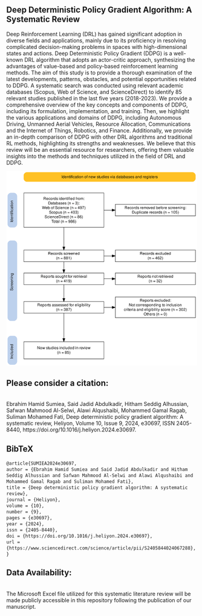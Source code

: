 ## Deep Deterministic Policy Gradient Algorithm: A Systematic Review

Deep Reinforcement Learning (DRL) has gained significant adoption in diverse fields and applications, mainly due to its proficiency in resolving complicated decision-making problems in spaces with high-dimensional states and actions. Deep Deterministic Policy Gradient (DDPG) is a well-known DRL algorithm that adopts an actor-critic approach, synthesizing the advantages of value-based and policy-based reinforcement learning methods. The aim of this study is to provide a thorough examination of the latest developments, patterns, obstacles, and potential opportunities related to DDPG. A systematic search was conducted using relevant academic databases (Scopus, Web of Science, and ScienceDirect) to identify 85 relevant studies published in the last five years (2018-2023). We provide a comprehensive overview of the key concepts and components of DDPG, including its formulation, implementation, and training. Then, we highlight the various applications and domains of DDPG, including Autonomous Driving, Unmanned Aerial Vehicles, Resource Allocation, Communications and the Internet of Things, Robotics, and Finance. Additionally, we provide an in-depth comparison of DDPG with other DRL algorithms and traditional RL methods, highlighting its strengths and weaknesses. We believe that this review will be an essential resource for researchers, offering them valuable insights into the methods and techniques utilized in the field of DRL and DDPG.

<div align="center">
    <img src="figs/fig_prisma.png" width="600">
</div>

## Please consider a citation:
<br>
Ebrahim Hamid Sumiea, Said Jadid Abdulkadir, Hitham Seddig Alhussian, Safwan Mahmood Al-Selwi, Alawi Alqushaibi, Mohammed Gamal Ragab, Suliman Mohamed Fati, Deep deterministic policy gradient algorithm: A systematic review, Heliyon, Volume 10, Issue 9, 2024, e30697, ISSN 2405-8440, https://doi.org/10.1016/j.heliyon.2024.e30697.
<br>

## BibTeX
```
@article{SUMIEA2024e30697,
author = {Ebrahim Hamid Sumiea and Said Jadid Abdulkadir and Hitham Seddig Alhussian and Safwan Mahmood Al-Selwi and Alawi Alqushaibi and Mohammed Gamal Ragab and Suliman Mohamed Fati},
title = {Deep deterministic policy gradient algorithm: A systematic review},
journal = {Heliyon},
volume = {10},
number = {9},
pages = {e30697},
year = {2024},
issn = {2405-8440},
doi = {https://doi.org/10.1016/j.heliyon.2024.e30697},
url = {https://www.sciencedirect.com/science/article/pii/S2405844024067288},
}
```

## Data Availability:
<br>
The Microsoft Excel file utilized for this systematic literature review will be made publicly accessible in this repository following the publication of our manuscript.
